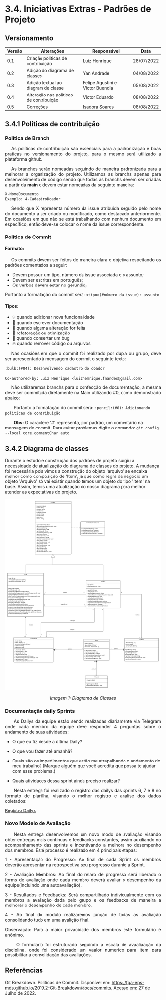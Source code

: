 # 3.4. Iniciativas Extras - Padrões de Projeto

## Versionamento
| Versão | Alterações                                       | Responsável                       |    Data    |
| ------ | ------------------------------------------------ | --------------------------------- | ---------- |
| 0.1    | Criação politicas de contribuição                | Luiz Henrique                     | 28/07/2022 |
| 0.2    | Adição do diagrama de classes                    | Yan Andrade                       | 04/08/2022 |
| 0.3    | Adição textual ao diagram de classe              | Felipe Agustini e Victor Buendia  | 05/08/2022 |
| 0.4    | Alteração nas políticas de contribuição          | Victor Eduardo                    | 08/08/2022 |
| 0.5    | Correções                                        | Isadora Soares                    | 08/08/2022 |
## 3.4.1 Políticas de contribuição

### Política de Branch

<p style="text-align: justify; text-indent: 20px">As políticas de contribuição são essenciais para a padronização e boas praticas no versionamento do projeto, para o mesmo será utilizado a plataforma github.

<p style="text-align: justify; text-indent: 20px">As branches serão nomeadas seguindo de maneira padronizada para a melhorar a organização do projeto. Utilizamos as branchs apenas para desenvolvimento de código sendo que todas as branchs devem ser criadas a partir da <b>main</b> e devem estar nomeadas da seguinte maneira:</p>

``` 
X-NomeDocumento 
Exemplo: 4-CadastroDoador
```

<p style="text-align: justify; text-indent: 20px"> Sendo que X representa número da issue atribuída seguido pelo nome do documento a ser criado ou modificado, como destacado anteriormente. Em ocasiões em que não se está trabalhando com nenhum documento em específico, então deve-se colocar o nome da issue correspondente.</p>

### Política de Commit

#### Formato:

<p style="text-align: justify; text-indent: 20px">Os commits devem ser feitos de maneira clara e objetiva respeitando os padrões comentados a seguir:</p>

- Devem possuir um tipo, número da issue associada e o assunto;
- Devem ser escritas em português;
- Os verbos devem estar no gerúndio;

Portanto a formatação do commit será: ` <tipo>(#número da issue): assunto `

#### Tipos:
- :bulb: quando adicionar nova funcionalidade
- :pencil: quando escrever documentação
- :repeat: quando alguma alteração for feita
- :racehorse: refatoração ou otimização
- :bug: quando consertar um bug
- :fire: quando remover código ou arquivos

<p style="text-align: justify; text-indent: 20px"> Nas ocasiões em que o commit foi realizado por dupla ou grupo, deve ser acrescentado à mensagem do commit o seguinte texto: </p>

```
:bulb:(#04): Desenvolvendo cadastro do doador

Co-authored-by: Luiz Henrique <luizhemrique.fnandes@gmail.com>
```

<p style="text-align: justify; text-indent: 20px">Não utilizaremos branchs para o confecção de documentação, a mesma deve ser commitada diretamente na Main utilizando #0, como demonstrado abaixo:</p>

&emsp;&emsp;Portanto a formatação do commit será: ` :pencil:(#0): Adicionando politicas de contribuição `

&emsp;&emsp;<b>Obs:</b> O caractere '#' representa, por padrão, um comentário na mensagem de commit. Para evitar problemas digite o comando: `git config --local core.commentChar auto`

## 3.4.2 Diagrama de classes

Durante o estudo e construção dos padrões de projeto surgiu a necessidade de atualização do diagrama de classes do projeto. A mudança foi necessária pois vimos a construção do objeto 'arquivo' se encaixa melhor como composição de 'Item', já que como regra de negócio um objeto 'Arquivo' só vai existir quando temos um objeto do tipo 'Item' na base. Assim, temos uma atualização do nosso diagrama para melhor atender as expectativas do projeto.

![Diagrama de Classes](../imgs/DonAct%20-%20Diagrama%20de%20Classes.png)
<p align="center">
    <i>Imagem 1: Diagrama de Classes</i>
</p>

### Documentação daily Sprints

<p align="justify">&emsp;&emsp;As Dailys da equipe estão sendo realizadas diariamente via Telegram onde cada membro da equipe deve responder 4 perguntas sobre o andamento de suas atividades:</p>

- O que eu fiz desde a última Daily?

- O que vou fazer até amanhã?

- Quais são os impedimentos que estão me atrapalhando o andamento do meu trabalho? (Marque alguém que você acredita que possa te ajudar com esse problema.)

- Quais atividades dessa sprint ainda preciso realizar?

<p align="justify">&emsp;&emsp;Nesta entrega foi realizado o registro das dailys das sprints 6, 7 e 8 no formato de planilha, visando o melhor registro e analise dos dados coletados: </p>

[Registro Dailys](https://docs.google.com/spreadsheets/d/14c7agbEHBoryS6Nd4Bq-8rD-v3mqoQNe/edit?usp=sharing&ouid=115308633450486530905&rtpof=true&sd=true)

### Novo Modelo de Avaliação

<p align="justify">&emsp;&emsp;Nesta entrega desenvolvemos um novo modo de avaliação visando obter entregas mais contínuas e feedbacks constantes, assim auxiliando no acompanhamento das sprints e incentivando a melhora no desempenho dos membros. Esté processo é realizado em 4 principais etapas:</p>

<p align="justify">1 - Apresentação do Progresso: Ao final de cada Sprint os membros deverão apresentar na retrospectiva seu progresso durante a Sprint.</p>

<p align="justify">2 - Avaliação Membros: Ao final do relaro de progresso será liberado o forms de avaliação onde cada membro deverá avaliar o desempenho da equipe(incluindo uma autoavaliação).</p>

<p align="justify">3 - Resultados e Feedbacks: Será compartilhado individualmente com os membros a avaliação dada pelo grupo e os feedbacks de maneira a melhorar o desempenho de cada membro.</p>

<p align="justify">4 - Ao final do modulo realizaremos junção de todas as avaliação consolidando tudo em uma avalição final.</p>

<p align="justify">Observação: Para a maior privacidade dos membros este formulário é anônimo.</p>

<p align="justify">&emsp;&emsp; O formulario foi estruturado seguindo a escala de avaaliaação da disciplina, onde foi considerado um vaalor numerico para item para possibilitar a consolidação das avaliações.</p>

## Referências

Git Breakdown. Politicas de Commit. Disponível em: https://fga-eps-mds.github.io/2019.2-Git-Breakdown/docs/commits. Acesso em: 27 de Julho de 2022.
